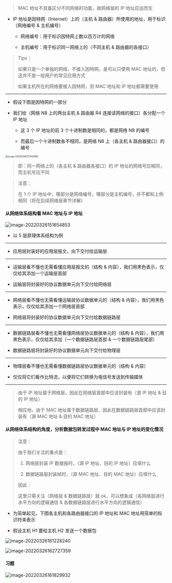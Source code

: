
> MAC 地址不具备区分不同网络的功能，故网络层的 IP 地址应运而生

- IP 地址是因特网（Internet）上的（主机 & 路由器）所使用的地址，用于标识（网络编号 & 主机编号）

	- 网络编号：用于标识因特网上数以百万计的网络

	- 主机编号：用于标识同一网络上的（不同主机 & 路由器的各接口）

> Tips：
> 
> 如果只是一个单独的网络，不接入因特网，是可以只使用 MAC 地址的，但这并不是一般用户的常见应用方式
> 
> 如果主机所在的网络要接入因特网，则 MAC 地址和 IP 地址都需要使用

---

- 假设下图是因特网的一部分

- 我们给（网络 N8 上的两台主机 & 路由器 R4 连接该网络的接口）各分配一个 IP 地址

  - 这 3 个 IP 地址的前 3 个十进制数是相同的，都是网络 N8 的编号

  - 而最后一个十进制数各不相同，是网络 N8 上（各主机 & 路由器接口）的编号

<img src="https://aliyun-oss-lpj.oss-cn-qingdao.aliyuncs.com/images/by-picgo/image-20220326121342898.png" alt="image-20220326121342898" style="zoom:50%;" />

> 即：同一网络上的（各主机 & 路由器各接口）的 IP 地址的网络号应相同，而主机号应不同

> 注意：
>
> 在 1 个 IP 地址中，哪部分是网络编号，哪部分是主机编号，并不都和上例相同（将在后续网络层章节详解）

#### 从网络体系结构看 MAC 地址与 IP 地址

![image-20220326151654853](https://aliyun-oss-lpj.oss-cn-qingdao.aliyuncs.com/images/by-picgo/image-20220326151654853.png)

- 以 5 层原理体系结构为例

---

- 应用层封装好的应用层报文，向下交付给运输层

---

- 运输层看不懂也无需看懂应用层报文的（结构 & 内容），我们用黑色表示，仅仅给其添加一个运输层首部

- 运输层将封装好的协议数据单元向下交付给网络层

---

- 网络层看不懂也无需看懂运输层协议数据单元的（结构 & 内容），我们用黑色表示，仅仅给其添加一个网络层首部

- 网络层将封装好的协议数据单元向下交付给数据链路层

---

- 数据链路层看不懂也无需看懂网络层协议数据单元的（结构 & 内容），我们用黑色表示，仅仅给其添加（一个数据链路层首部 & 一个数据链路层尾部）

- 数据链路层将封装好的协议数据单元向下交付给物理层

---

- 物理层看不懂也无需看懂数据链路层协议数据单元的（结构 & 内容）

- 仅仅将它们看作比特流，以便将它们转换为电信号发送到传输媒体

---

> 由于 IP 地址属于网络层，因此在网络层首部中应该封装有（源 IP 地址 & 目的 IP 地址）
> 
> 相应地，由于 MAC 地址属于数据链路层，因此在数据链路层首部中应该封装有（源 MAC 地址 & 目的 MAC 地址）

#### 从网络体系结构的角度，分析数据包转发过程中 MAC 地址与 IP 地址的变化情况

> 注意：
> 
> 由于我们关注的重点是：
> 
> 1. 网络层封装 IP 数据报时，（源 IP 地址、目的 IP 地址）应填什么
> 
> 2. 数据链路层封装帧时，（源 MAC 地址、目的 MAC 地址）应填什么
> 
> 因此：
> 
> 这里只需关注（网络层 & 数据链路层）就 ok，可以想象成（各网络层进行水平方向的逻辑通信 & 各数据链路层进行水平方向的逻辑通信）

- 为简单起见，下图各主机和各路由器接口的 IP 地址和 MAC 地址用简单的标识符来表示

- 假设主机 H1 要给主机 H2 发送一个数据包

![image-20220326161228240](https://aliyun-oss-lpj.oss-cn-qingdao.aliyuncs.com/images/by-picgo/image-20220326161228240.png)

![image-20220326162727359](https://aliyun-oss-lpj.oss-cn-qingdao.aliyuncs.com/images/by-picgo/image-20220326162727359.png)

#### 习题

![image-20220326161829932](https://aliyun-oss-lpj.oss-cn-qingdao.aliyuncs.com/images/by-picgo/image-20220326161829932.png)

